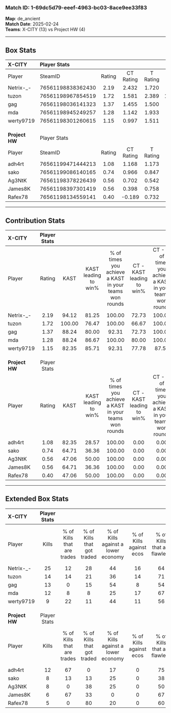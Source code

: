 ### Match ID: 1-69dc5d79-eeef-4963-bc03-8ace9ee33f83  
**Map**: de_ancient  
**Match Date**: 2025-02-24  
**Teams**: X-CITY (13) vs Project HW (4)  

---  

## Box Stats  

| **X-CITY**     | Player Stats      |        |           |          |        |       |       |         |        |      |     |
| :- | :- | :-: | :-: | :-: | :-: | :-: | :-: | :-: | :-: | :-: | :-: |
| Player         | SteamID           | Rating | CT Rating | T Rating |  KAST  |  ADR  | Kills | Assists | Deaths | K/D  | HS% |
| Netrix-_-      | 76561198838362430 |  2.19  |   2.432   |  1.720   | 94.12  | 128.1 |  25   |    2    |   8    | 3.13 | 72  |
| tuzon          | 76561198967854519 |  1.72  |   1.581   |  2.389   | 100.00 | 121.3 |  14   |   14    |   8    | 1.75 | 50  |
| gag            | 76561198036141323 |  1.37  |   1.455   |  1.500   | 88.24  | 77.3  |  13   |    7    |   9    | 1.44 | 76  |
| mda            | 76561198945249257 |  1.28  |   1.142   |  1.933   | 88.24  | 58.0  |  12   |    5    |   8    | 1.50 | 58  |
| werty9719      | 76561198301260615 |  1.15  |   0.997   |  1.511   | 82.35  | 56.6  |   9   |    6    |   6    | 1.50 | 22  |
|                |                   |        |           |          |        |       |       |         |        |      |     |
|                |                   |        |           |          |        |       |       |         |        |      |     |
|                |                   |        |           |          |        |       |       |         |        |      |     |
| **Project HW** | Player Stats      |        |           |          |        |       |       |         |        |      |     |
| Player         | SteamID           | Rating | CT Rating | T Rating |  KAST  |  ADR  | Kills | Assists | Deaths | K/D  | HS% |
| adh4rt         | 76561199471444213 |  1.08  |   1.168   |  1.173   | 82.35  | 80.5  |  12   |    3    |   15   | 0.80 | 58  |
| sako           | 76561199086140165 |  0.74  |   0.966   |  0.847   | 64.71  | 64.1  |   8   |    5    |   14   | 0.57 | 50  |
| Ag3NtK         | 76561198378226439 |  0.56  |   0.702   |  0.542   | 47.06  | 64.0  |   8   |    2    |   15   | 0.53 | 50  |
| James8K        | 76561198397301419 |  0.56  |   0.398   |  0.758   | 64.71  | 43.4  |   6   |    3    |   14   | 0.43 | 50  |
| Rafex78        | 76561198134559141 |  0.40  |  -0.189   |  0.732   | 47.06  | 55.9  |   5   |    5    |   15   | 0.33 | 40  |
---  

## Contribution Stats  

| **X-CITY**     | Player Stats |        |                      |                                                        |                           |                                                             |                          |                                                            |
| :- | :-: | :-: | :-: | :-: | :-: | :-: | :-: | :-: |
| Player         |    Rating    |  KAST  | KAST leading to win% | % of times you achieve a KAST in your teams won rounds | CT - KAST leading to win% | CT - % of times you achieve a KAST in your teams won rounds | T - KAST leading to win% | T - % of times you achieve a KAST in your teams won rounds |
| Netrix-_-      |     2.19     | 94.12  |        81.25         |                         100.00                         |           72.73           |                           100.00                            |          100.00          |                           100.00                           |
| tuzon          |     1.72     | 100.00 |        76.47         |                         100.00                         |           66.67           |                           100.00                            |          100.00          |                           100.00                           |
| gag            |     1.37     | 88.24  |        80.00         |                         92.31                          |           72.73           |                           100.00                            |          100.00          |                           80.00                            |
| mda            |     1.28     | 88.24  |        86.67         |                         100.00                         |           80.00           |                           100.00                            |          100.00          |                           100.00                           |
| werty9719      |     1.15     | 82.35  |        85.71         |                         92.31                          |           77.78           |                            87.50                            |          100.00          |                           100.00                           |
|                |              |        |                      |                                                        |                           |                                                             |                          |                                                            |
|                |              |        |                      |                                                        |                           |                                                             |                          |                                                            |
|                |              |        |                      |                                                        |                           |                                                             |                          |                                                            |
| **Project HW** | Player Stats |        |                      |                                                        |                           |                                                             |                          |                                                            |
| Player         |    Rating    |  KAST  | KAST leading to win% | % of times you achieve a KAST in your teams won rounds | CT - KAST leading to win% | CT - % of times you achieve a KAST in your teams won rounds | T - KAST leading to win% | T - % of times you achieve a KAST in your teams won rounds |
| adh4rt         |     1.08     | 82.35  |        28.57         |                         100.00                         |           0.00            |                            0.00                             |          40.00           |                           100.00                           |
| sako           |     0.74     | 64.71  |        36.36         |                         100.00                         |           0.00            |                            0.00                             |          57.14           |                           100.00                           |
| Ag3NtK         |     0.56     | 47.06  |        50.00         |                         100.00                         |           0.00            |                            0.00                             |          80.00           |                           100.00                           |
| James8K        |     0.56     | 64.71  |        36.36         |                         100.00                         |           0.00            |                            0.00                             |          44.44           |                           100.00                           |
| Rafex78        |     0.40     | 47.06  |        50.00         |                         100.00                         |           0.00            |                            0.00                             |          57.14           |                           100.00                           |
---  

## Extended Box Stats  

| **X-CITY**     | Player Stats |                            |                            |                                    |                         |                              |                                 |        |                             |                                     |                          |                               |                            |
| :- | :-: | :-: | :-: | :-: | :-: | :-: | :-: | :-: | :-: | :-: | :-: | :-: | :-: |
| Player         |    Kills     | % of Kills that are trades | % of Kills that got traded | % of Kills against a lower economy | % of Kills against ecos | % of Kills that are flawless | % of Kills that are close duels | Deaths | % of Deaths that get traded | % of Deaths against a lower economy | % of Deaths against ecos | % of Deaths that are flawless | % of Deaths that are close |
| Netrix-_-      |      25      |             12             |             28             |                 44                 |           16            |              64              |                4                |   8    |             13              |                 13                  |            13            |              75               |             0              |
| tuzon          |      14      |             14             |             21             |                 36                 |           14            |              71              |               21                |   8    |             38              |                 25                  |            13            |              50               |             13             |
| gag            |      13      |             0              |             15             |                 54                 |            8            |              54              |                0                |   9    |             33              |                 44                  |            11            |              56               |             0              |
| mda            |      12      |             8              |             8              |                 25                 |           17            |              67              |                0                |   8    |             38              |                 25                  |            0             |              63               |             25             |
| werty9719      |      9       |             22             |             11             |                 44                 |           11            |              56              |               11                |   6    |              0              |                 17                  |            0             |              50               |             17             |
|                |              |                            |                            |                                    |                         |                              |                                 |        |                             |                                     |                          |                               |                            |
|                |              |                            |                            |                                    |                         |                              |                                 |        |                             |                                     |                          |                               |                            |
|                |              |                            |                            |                                    |                         |                              |                                 |        |                             |                                     |                          |                               |                            |
| **Project HW** | Player Stats |                            |                            |                                    |                         |                              |                                 |        |                             |                                     |                          |                               |                            |
| Player         |    Kills     | % of Kills that are trades | % of Kills that got traded | % of Kills against a lower economy | % of Kills against ecos | % of Kills that are flawless | % of Kills that are close duels | Deaths | % of Deaths that get traded | % of Deaths against a lower economy | % of Deaths against ecos | % of Deaths that are flawless | % of Deaths that are close |
| adh4rt         |      12      |             67             |             0              |                 17                 |            0            |              75              |                0                |   15   |             20              |                  7                  |            0             |              53               |             13             |
| sako           |      8       |             13             |             13             |                 25                 |            0            |              38              |               13                |   14   |             29              |                  0                  |            0             |              50               |             7              |
| Ag3NtK         |      8       |             0              |             38             |                 25                 |            0            |              50              |               13                |   15   |             13              |                  7                  |            0             |              60               |             0              |
| James8K        |      6       |             67             |             33             |                 0                  |            0            |              67              |               17                |   14   |             21              |                  7                  |            0             |              71               |             0              |
| Rafex78        |      5       |             0              |             80             |                 20                 |            0            |              60              |               20                |   15   |             13              |                  7                  |            0             |              87               |             13             |
